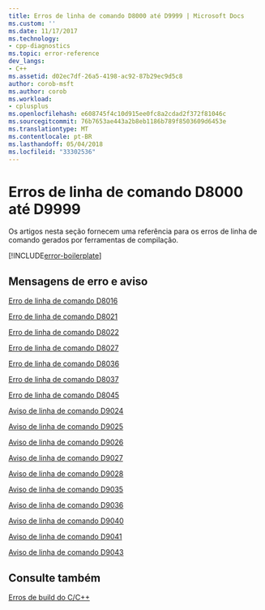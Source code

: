 ```yaml
---
title: Erros de linha de comando D8000 até D9999 | Microsoft Docs
ms.custom: ''
ms.date: 11/17/2017
ms.technology:
- cpp-diagnostics
ms.topic: error-reference
dev_langs:
- C++
ms.assetid: d02ec7df-26a5-4198-ac92-87b29ec9d5c8
author: corob-msft
ms.author: corob
ms.workload:
- cplusplus
ms.openlocfilehash: e608745f4c10d915ee0fc8a2cdad2f372f81046c
ms.sourcegitcommit: 76b7653ae443a2b8eb1186b789f8503609d6453e
ms.translationtype: MT
ms.contentlocale: pt-BR
ms.lasthandoff: 05/04/2018
ms.locfileid: "33302536"
---
```

# <a name="command-line-errors-d8000-through-d9999"></a>Erros de linha de comando D8000 até D9999

Os artigos nesta seção fornecem uma referência para os erros de linha de comando gerados por ferramentas de compilação.

[!INCLUDE[error-boilerplate](../../error-messages/includes/error-boilerplate.md)]

## <a name="error-and-warning-messages"></a>Mensagens de erro e aviso

[Erro de linha de comando D8016](../../error-messages/tool-errors/command-line-error-d8016.md)

[Erro de linha de comando D8021](../../error-messages/tool-errors/command-line-error-d8021.md)

[Erro de linha de comando D8022](../../error-messages/tool-errors/command-line-error-d8022.md)

[Erro de linha de comando D8027](../../error-messages/tool-errors/command-line-error-d8027.md)

[Erro de linha de comando D8036](../../error-messages/tool-errors/command-line-error-d8036.md)

[Erro de linha de comando D8037](../../error-messages/tool-errors/command-line-error-d8037.md)

[Erro de linha de comando D8045](../../error-messages/tool-errors/command-line-error-d8045.md)

[Aviso de linha de comando D9024](../../error-messages/tool-errors/command-line-warning-d9024.md)

[Aviso de linha de comando D9025](../../error-messages/tool-errors/command-line-warning-d9025.md)

[Aviso de linha de comando D9026](../../error-messages/tool-errors/command-line-warning-d9026.md)

[Aviso de linha de comando D9027](../../error-messages/tool-errors/command-line-warning-d9027.md)

[Aviso de linha de comando D9028](../../error-messages/tool-errors/command-line-warning-d9028.md)

[Aviso de linha de comando D9035](../../error-messages/tool-errors/command-line-warning-d9035.md)

[Aviso de linha de comando D9036](../../error-messages/tool-errors/command-line-warning-d9036.md)

[Aviso de linha de comando D9040](../../error-messages/tool-errors/command-line-warning-d9040.md)

[Aviso de linha de comando D9041](../../error-messages/tool-errors/command-line-warning-d9041.md)

[Aviso de linha de comando D9043](../../error-messages/tool-errors/command-line-warning-d9043.md)

## <a name="see-also"></a>Consulte também

[Erros de build do C/C++](../../error-messages/compiler-errors-1/c-cpp-build-errors.md)  